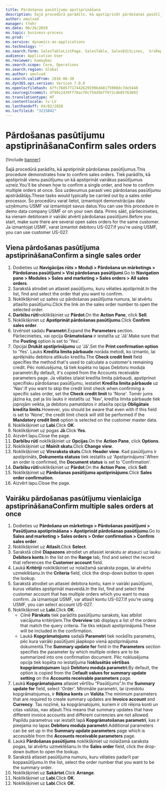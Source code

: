 ```yaml
---
title: Pārdošanas pasūtījumu apstiprināšana
description: Šajā procedūrā parādīts, kā apstiprināt pārdošanas pasūtījumus.
author: omulvad
manager: tfehr
ms.date: 06/26/2019
ms.topic: business-process
ms.prod: ''
ms.service: dynamics-ax-applications
ms.technology: ''
ms.search.form: SalesTableListPage, SalesTable, SalesEditLines,  SrsReportViewerForm, CustConfirmJournal, SysQueryForm, SysQueryFieldLookUp, SysLookup, SalesParmIdLookup
audience: Application User
ms.reviewer: kamaybac
ms.search.scope: Core, Operations
ms.search.region: Global
ms.author: omulvad
ms.search.validFrom: 2016-06-30
ms.dyn365.ops.version: Version 7.0.0
ms.openlocfilehash: b7fc76857717442629199bd48175908dc7de5448
ms.sourcegitcommit: 4f9912439ff78acf0c754d5bff972c4b85763093
ms.translationtype: HT
ms.contentlocale: lv-LV
ms.lasthandoff: 04/02/2020
ms.locfileid: "3215842"
---
```

# <a name="confirm-sales-orders"></a><span data-ttu-id="d25d4-103">Pārdošanas pasūtījumu apstiprināšana</span><span class="sxs-lookup"><span data-stu-id="d25d4-103">Confirm sales orders</span></span>

[!include [banner](../../includes/banner.md)]

<span data-ttu-id="d25d4-104">Šajā procedūrā parādīts, kā apstiprināt pārdošanas pasūtījumus.</span><span class="sxs-lookup"><span data-stu-id="d25d4-104">This procedure demonstrates how to confirm sales orders.</span></span> <span data-ttu-id="d25d4-105">Tiek parādīts, kā apstiprināt vienu pasūtījumu un kā apstiprināt vairākus pasūtījumus uzreiz.</span><span class="sxs-lookup"><span data-stu-id="d25d4-105">You'll be shown how to confirm a single order, and how to confirm multiple orders at once.</span></span> <span data-ttu-id="d25d4-106">Šos uzdevumus parasti veic pārdošanas pasūtījumu apstrādātājs.</span><span class="sxs-lookup"><span data-stu-id="d25d4-106">These tasks would typically be carried out by a sales order processor.</span></span> <span data-ttu-id="d25d4-107">Šo procedūru varat lietot, izmantojot demonstrācijas datu uzņēmumu USMF vai izmantojot savus datus.</span><span class="sxs-lookup"><span data-stu-id="d25d4-107">You can use this procedure in demo data company USMF or on your own data.</span></span> <span data-ttu-id="d25d4-108">Pirms sākt, pārliecinieties, ka vienam debitoram ir vairāki atvērti pārdošanas pasūtījumi.</span><span class="sxs-lookup"><span data-stu-id="d25d4-108">Before you start, make sure there are several open sales orders for the same customer.</span></span> <span data-ttu-id="d25d4-109">Ja izmantojat USMF, varat izmantot debitoru US-027.</span><span class="sxs-lookup"><span data-stu-id="d25d4-109">If you're using USMF, you can use customer US-027.</span></span>


## <a name="confirm-a-single-sales-order"></a><span data-ttu-id="d25d4-110">Viena pārdošanas pasūtījuma apstiprināšana</span><span class="sxs-lookup"><span data-stu-id="d25d4-110">Confirm a single sales order</span></span>
1. <span data-ttu-id="d25d4-111">Dodieties uz **Navigācijas rūts > Moduļi > Pārdošana un mārketings > Pārdošanas pasūtījumi > Visi pārdošanas pasūtījumi**.</span><span class="sxs-lookup"><span data-stu-id="d25d4-111">Go to **Navigation pane > Modules > Sales and marketing > Sales orders > All sales orders**.</span></span>
2. <span data-ttu-id="d25d4-112">Sarakstā atrodiet un atlasiet pasūtījumu, kuru vēlaties apstiprināt.</span><span class="sxs-lookup"><span data-stu-id="d25d4-112">In the list, find and select the order that you want to confirm.</span></span>
3. <span data-ttu-id="d25d4-113">Noklikšķiniet uz saites uz pārdošanas pasūtījuma numura, lai atvērtu atlasīto pasūtījumu.</span><span class="sxs-lookup"><span data-stu-id="d25d4-113">Click the link on the sales order number to open the selected order.</span></span>
4. <span data-ttu-id="d25d4-114">**Darbību rūtī**noklikšķiniet uz **Pārdot**.</span><span class="sxs-lookup"><span data-stu-id="d25d4-114">On the **Action Pane**, click **Sell**.</span></span>
5. <span data-ttu-id="d25d4-115">Noklikšķiniet uz **Apstiprināt pārdošanas pasūtījumu**.</span><span class="sxs-lookup"><span data-stu-id="d25d4-115">Click **Confirm sales order**.</span></span>
6. <span data-ttu-id="d25d4-116">Izvērsiet sadaļu **Parametri**.</span><span class="sxs-lookup"><span data-stu-id="d25d4-116">Expand the **Parameters** section.</span></span> <span data-ttu-id="d25d4-117">Pārliecinieties, vai opcija **Grāmatošana** ir iestatīta uz 'Jā'.</span><span class="sxs-lookup"><span data-stu-id="d25d4-117">Make sure that the **Posting** option is set to 'Yes'.</span></span>  
7. <span data-ttu-id="d25d4-118">Opcijai **Drukāt apstiprinājumu** uz 'Jā'.</span><span class="sxs-lookup"><span data-stu-id="d25d4-118">Set the **Print confirmation option** to 'Yes'.</span></span> <span data-ttu-id="d25d4-119">Lauks **Kredīta limita pārbaude** norāda metodi, ko izmanto, lai aprēķinātu debitora atlikušo kredītu.</span><span class="sxs-lookup"><span data-stu-id="d25d4-119">The **Check credit limit** field specifies the method that's used to calculate a customer's remaining credit.</span></span> <span data-ttu-id="d25d4-120">Pēc noklusējuma, tā tiek kopēta no lapas Debitoru moduļa parametri.</span><span class="sxs-lookup"><span data-stu-id="d25d4-120">By default, it's copied from the Accounts receivable parameters page.</span></span> <span data-ttu-id="d25d4-121">Ja vēlaties izlaist kredīta limita pārbaudi, apstiprinot specifisku pārdošanas pasūtījumu, iestatiet **Kredīta limita pārbaude** uz 'Nav'.</span><span class="sxs-lookup"><span data-stu-id="d25d4-121">If you want to skip the credit limit check when confirming a specific sales order, set the **Check credit limit** to 'None'.</span></span> <span data-ttu-id="d25d4-122">Tomēr jums jāzina ka, pat ja šis lauks ir iestatīts uz 'Nav', kredīta limita pārbaude tiek joprojām veikta, ja debitoru pamatdatos ir atlasīta opcija **Obligātais kredīta limits**.</span><span class="sxs-lookup"><span data-stu-id="d25d4-122">However, you should be aware that even with if this field is set to 'None', the credit limit check will still be performed if the **Mandatory credit limit** option is selected on the customer master data.</span></span> 
8. <span data-ttu-id="d25d4-123">Noklikšķiniet uz **Labi**.</span><span class="sxs-lookup"><span data-stu-id="d25d4-123">Click **OK**.</span></span>
9. <span data-ttu-id="d25d4-124">Noklikšķiniet uz pogas **Jā**.</span><span class="sxs-lookup"><span data-stu-id="d25d4-124">Click **Yes**.</span></span>
10. <span data-ttu-id="d25d4-125">Aizvērt lapu.</span><span class="sxs-lookup"><span data-stu-id="d25d4-125">Close the page.</span></span>
11. <span data-ttu-id="d25d4-126">**Darbību rūtī** noklikšķiniet uz **Opcijas**.</span><span class="sxs-lookup"><span data-stu-id="d25d4-126">On the **Action Pane**, click **Options**.</span></span>
12. <span data-ttu-id="d25d4-127">Noklikšķiniet uz **Mainīt skatu**.</span><span class="sxs-lookup"><span data-stu-id="d25d4-127">Click **Change view**.</span></span>
13. <span data-ttu-id="d25d4-128">Noklikšķiniet uz **Virsraksta skats**.</span><span class="sxs-lookup"><span data-stu-id="d25d4-128">Click **Header view**.</span></span> <span data-ttu-id="d25d4-129">Kad pasūtījums ir apstiprināts, **Dokumenta statuss** tiek iestatīts uz 'Apstiprinājums'.</span><span class="sxs-lookup"><span data-stu-id="d25d4-129">When an order is confirmed, the **Document status** is set to 'Confirmation'.</span></span> 
14. <span data-ttu-id="d25d4-130">**Darbību rūtī**noklikšķiniet uz **Pārdot**.</span><span class="sxs-lookup"><span data-stu-id="d25d4-130">On the **Action Pane**, click **Sell**.</span></span>
15. <span data-ttu-id="d25d4-131">Noklikšķiniet uz **Pārdošanas pasūtījuma apstiprinājums**.</span><span class="sxs-lookup"><span data-stu-id="d25d4-131">Click **Sales order confirmation**.</span></span>
16. <span data-ttu-id="d25d4-132">Aizvērt lapu.</span><span class="sxs-lookup"><span data-stu-id="d25d4-132">Close the page.</span></span>

## <a name="confirm-multiple-sales-orders-at-once"></a><span data-ttu-id="d25d4-133">Vairāku pārdošanas pasūtījumu vienlaicīga apstiprināšana</span><span class="sxs-lookup"><span data-stu-id="d25d4-133">Confirm multiple sales orders at once</span></span>
1. <span data-ttu-id="d25d4-134">Dodieties uz **Pārdošana un mārketings > Pārdošanas pasūtījumi > Pasūtījuma apstiprināšana > Apstiprināt pārdošanas pasūtījumu**.</span><span class="sxs-lookup"><span data-stu-id="d25d4-134">Go to **Sales and marketing > Sales orders > Order confirmation > Confirm sales order**.</span></span>
2. <span data-ttu-id="d25d4-135">Noklikšķiniet uz **Atlasīt**.</span><span class="sxs-lookup"><span data-stu-id="d25d4-135">Click **Select**.</span></span>
3. <span data-ttu-id="d25d4-136">Sarakstā cilnē **Diapazons** atrodiet un atlasiet ierakstu ar atsauci uz lauku **Debitora konts**.</span><span class="sxs-lookup"><span data-stu-id="d25d4-136">In the list on the **Range** tab, find and select the record that references the **Customer account** field.</span></span>
4. <span data-ttu-id="d25d4-137">Laukā **Kritēriji** noklikšķiniet uz nolaižamā saraksta pogas, lai atvērtu uzmeklēšanu.</span><span class="sxs-lookup"><span data-stu-id="d25d4-137">In the **Criteria** field, click the drop-down button to open the lookup.</span></span>
5. <span data-ttu-id="d25d4-138">Sarakstā atrodiet un atlasiet debitora kontu, kam ir vairāki pasūtījumi, kurus vēlaties apstiprināt masveidā.</span><span class="sxs-lookup"><span data-stu-id="d25d4-138">In the list, find and select the customer account that has multiple orders which you want to mass confirm.</span></span> <span data-ttu-id="d25d4-139">Ja izmantojat USMF, var atlasīt kontu US-027.</span><span class="sxs-lookup"><span data-stu-id="d25d4-139">If you're using USMF, you can select account US-027.</span></span>  
6. <span data-ttu-id="d25d4-140">Noklikšķiniet uz **Labi**.</span><span class="sxs-lookup"><span data-stu-id="d25d4-140">Click **OK**.</span></span>
    - <span data-ttu-id="d25d4-141">Cilnē **Pārskats** tiek parādīts pasūtījumu saraksts, kas atbilst vaicājuma kritērijiem.</span><span class="sxs-lookup"><span data-stu-id="d25d4-141">The **Overview** tab displays a list of the orders that match the query criteria.</span></span> <span data-ttu-id="d25d4-142">Tie tiks iekļauti apstiprinājumā.</span><span class="sxs-lookup"><span data-stu-id="d25d4-142">These will be included in the confirmation.</span></span>  
    - <span data-ttu-id="d25d4-143">Laukā **Kopgrāmatojums** sadaļā **Parametri** tiek norādīts parametrs, pēc kura vairāki pasūtījumi jāapkopo vienā apstiprinājuma dokumentā.</span><span class="sxs-lookup"><span data-stu-id="d25d4-143">The **Summary update for** field in the **Parameters** section specifies the parameter by which multiple orders are to be summarized into one confirmation document.</span></span> <span data-ttu-id="d25d4-144">Pēc noklusējuma opcija tiek kopēta no iestatījuma N**oklusētās vērtības kopgrāmatojumam** lapā **Debitoru moduļa parametri**.</span><span class="sxs-lookup"><span data-stu-id="d25d4-144">By default, the option is copied from the D**efault values for summary update setting** on the **Accounts receivable parameters** page.</span></span>  
7. <span data-ttu-id="d25d4-145">Laukā **Kopgrāmatojums** atlasiet vērtību “Pasūtījums”.</span><span class="sxs-lookup"><span data-stu-id="d25d4-145">In the **Summary update for** field, select 'Order'.</span></span> <span data-ttu-id="d25d4-146">Minimālie parametri, lai izveidotu kopgrāmatojumus, ir **Rēķina konts** un **Valūta**.</span><span class="sxs-lookup"><span data-stu-id="d25d4-146">The minimum parameters that are required to create summary updates are **Invoice account** and **Currency**.</span></span> <span data-ttu-id="d25d4-147">Tas nozīmē, ka kopgrāmatojumi, kuriem ir citi rēķina konti un citas valūtas, nav atļauti.</span><span class="sxs-lookup"><span data-stu-id="d25d4-147">This means that summary updates that have different invoice accounts and different currencies are not allowed.</span></span> <span data-ttu-id="d25d4-148">Papildu parametrus var iestatīt lapā **Kopgrāmatošanas parametri**, kas ir pieejama no lapas **Debitoru moduļa parametri**.</span><span class="sxs-lookup"><span data-stu-id="d25d4-148">Additional parameters can be set up in the **Summary update parameters** page which is accessible from the **Accounts receivable parameters** page.</span></span> 
8. <span data-ttu-id="d25d4-149">Laukā **Pārdošanas pasūtījums** noklikšķiniet uz nolaižamā saraksta pogas, lai atvērtu uzmeklēšanu.</span><span class="sxs-lookup"><span data-stu-id="d25d4-149">In the **Sales order** field, click the drop-down button to open the lookup.</span></span>
9. <span data-ttu-id="d25d4-150">Sarakstā atlasiet pasūtījuma numuru, kuru vēlaties padarīt par koppasūtījumu.</span><span class="sxs-lookup"><span data-stu-id="d25d4-150">In the list, select the order number that you want to be the summary order.</span></span>
10. <span data-ttu-id="d25d4-151">Noklikšķiniet uz **Sakārtot**.</span><span class="sxs-lookup"><span data-stu-id="d25d4-151">Click **Arrange**.</span></span>
11. <span data-ttu-id="d25d4-152">Noklikšķiniet uz **Labi**.</span><span class="sxs-lookup"><span data-stu-id="d25d4-152">Click **OK**.</span></span>
12. <span data-ttu-id="d25d4-153">Noklikšķiniet uz **Labi**.</span><span class="sxs-lookup"><span data-stu-id="d25d4-153">Click **OK**.</span></span>

